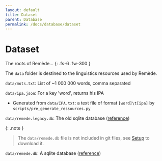 ```yaml
---
layout: default
title: Dataset
parent: Database
permalink: /docs/database/dataset
---
```


# Dataset
The roots of Remède... 
{: .fs-6 .fw-300 }

The `data` folder is destined to the linguistics resources used by Remède.

`data/mots.txt`: List of ~1 000 000 words, comma separated

`data/ipa.json`: For a key 'word', returns his IPA
- Generated from `data/IPA.txt`: a text file of format `[word]\t[ipa]` by `scripts/pre_generate_ressources.py`

`data/remede.legacy.db`: The old sqlite database ([reference](https://docs.remede.camarm.fr/docs/database/db-schema))

{: .note }
> The `data/remede.db` file is not included in git files, see [Setup](/docs/develop/setup#fetch-database) to download it.

`data/remede.db`: A sqlite database ([reference](https://docs.remede.camarm.fr/docs/database/db-schema))

